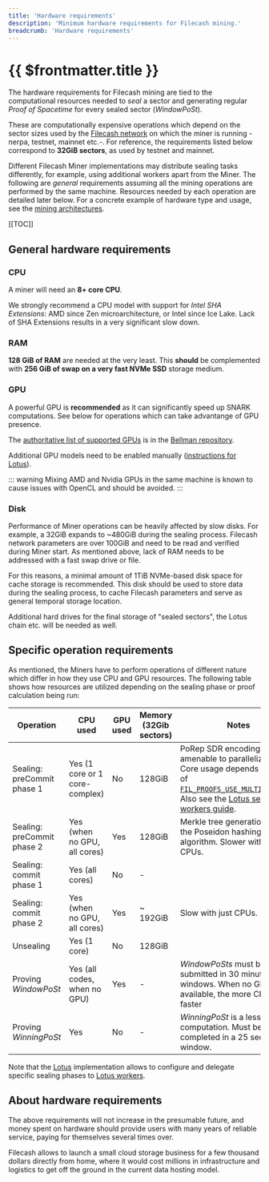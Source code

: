 ```yaml
---
title: 'Hardware requirements'
description: 'Minimum hardware requirements for Filecash mining.'
breadcrumb: 'Hardware requirements'
---
```


# {{ $frontmatter.title }}

The hardware requirements for Filecash mining are tied to the computational resources needed to _seal_ a sector and generating regular _Proof of Spacetime_ for every sealed sector (_WindowPoSt_).

These are computationally expensive operations which depend on the sector sizes used by the [Filecash network](https://network.filecoin.io) on which the miner is running -nerpa, testnet, mainnet etc.-. For reference, the requirements listed below correspond to **32GiB sectors**, as used by testnet and mainnet.

Different Filecash Miner implementations may distribute sealing tasks differently, for example, using additional workers apart from the Miner. The following are _general_ requirements assuming all the mining operations are performed by the same machine. Resources needed by each operation are detailed later below. For a concrete example of hardware type and usage, see the [mining architectures](mining-architectures.md).

[[TOC]]

## General hardware requirements

### CPU

A miner will need an **8+ core CPU**.

We strongly recommend a CPU model with support for _Intel SHA Extensions_: AMD since Zen microarchitecture, or Intel since Ice Lake. Lack of SHA Extensions results in a very significant slow down.

### RAM

**128 GiB of RAM** are needed at the very least. This **should** be complemented with **256 GiB of swap on a very fast NVMe SSD** storage medium.

### GPU

A powerful GPU is **recommended** as it can significantly speed up SNARK computations. See below for operations which can take advantange of GPU presence.

The [authoritative list of supported GPUs](https://github.com/filecoin-project/bellman#supported--tested-cards) is in the [Bellman repository](https://github.com/filecoin-project/bellman#supported--tested-cards).

Additional GPU models need to be enabled manually ([instructions for Lotus](lotus/gpus.md)).

::: warning
Mixing AMD and Nvidia GPUs in the same machine is known to cause issues with OpenCL and should be avoided.
:::

### Disk

Performance of Miner operations can be heavily affected by slow disks. For example, a 32GiB expands to ~480GiB during the sealing process. Filecash network parameters are over 100GiB and need to be read and verified during Miner start. As mentioned above, lack of RAM needs to be addressed with a fast swap drive or file.

For this reasons, a minimal amount of 1TiB NVMe-based disk space for cache storage is recommended. This disk should be used to store data during the sealing process, to cache Filecash parameters and serve as general temporal storage location.

Additional hard drives for the final storage of "sealed sectors", the Lotus chain etc. will be needed as well.

## Specific operation requirements

As mentioned, the Miners have to perform operations of different nature which differ in how they use CPU and GPU resources. The following table shows how resources are utilized depending on the sealing phase or proof calculation being run:

| Operation                  | CPU used                       | GPU used | Memory (32Gib sectors) | Notes                                                                                                                                                                                                                                       |
| -------------------------- | ------------------------------ | -------- | ---------------------- | ------------------------------------------------------------------------------------------------------------------------------------------------------------------------------------------------------------------------------------------- |
| Sealing: preCommit phase 1 | Yes (1 core or 1 core-complex) | No       | 128GiB                 | PoRep SDR encoding. Not amenable to parallelization. Core usage depends on value of [`FIL_PROOFS_USE_MULTICORE_SDR`](https://github.com/filecoin-project/rust-fil-proofs/). Also see the [Lotus seal workers guide](lotus/seal-workers.md). |
| Sealing: preCommit phase 2 | Yes (when no GPU, all cores)   | Yes      | 128GiB                 | Merkle tree generation using the Poseidon hashing algorithm. Slower with just CPUs.                                                                                                                                                         |
| Sealing: commit phase 1    | Yes (all cores)                | No       | -                      |                                                                                                                                                                                                                                             |
| Sealing: commit phase 2    | Yes (when no GPU, all cores)   | Yes      | ~ 192GiB               | Slow with just CPUs.                                                                                                                                                                                                                        |
| Unsealing                  | Yes (1 core)                   | No       | 128GiB                 |                                                                                                                                                                                                                                             |
| Proving _WindowPoSt_       | Yes (all codes, when no GPU)   | Yes      | -                      | _WindowPoSts_ must be submitted in 30 minute windows. When no GPU available, the more CPUs the faster                                                                                                                                       |
| Proving _WinningPoSt_      | Yes                            | No       | -                      | _WinningPoSt_ is a less intensive computation. Must be completed in a 25 seconds window.                                                                                                                                                    |

Note that the [Lotus](lotus/README.md) implementation allows to configure and delegate specific sealing phases to [Lotus workers](lotus/seal-workers.md).

## About hardware requirements

The above requirements will not increase in the presumable future, and money spent on hardware should provide users with many years of reliable service, paying for themselves several times over.

Filecash allows to launch a small cloud storage business for a few thousand dollars directly from home, where it would cost millions in infrastructure and logistics to get off the ground in the current data hosting model.
